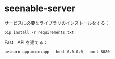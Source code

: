 # seenable-server

サービスに必要なライブラリのインストールをする：
```
pip install -r requirements.txt
```

Fast　API を建てる：
```
uvicorn app.main:app --host 0.0.0.0 --port 8080
```
